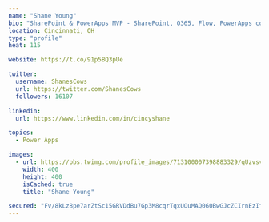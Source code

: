 ```yaml
---
name: "Shane Young"
bio: "SharePoint & PowerApps MVP - SharePoint, O365, Flow, PowerApps consulting? @PowerApps911 | Pure Snark? You found it."
location: Cincinnati, OH
type: "profile"
heat: 115

website: https://t.co/91p5BQ3pUe

twitter:
  username: ShanesCows
  url: https://twitter.com/ShanesCows
  followers: 16107

linkedin:
  url: https://www.linkedin.com/in/cincyshane

topics:
  - Power Apps

images:
  - url: https://pbs.twimg.com/profile_images/713100007398883329/qUzvsvQ3_400x400.jpg
    width: 400
    height: 400
    isCached: true
    title: "Shane Young"

secured: "Fv/8kLz8pe7arZtSc15GRVDdBu7Gp3M8cqrTqxUOuMAQ060BwGJcZCIrnEzIff8FzI1GyiniIYoKaJbicDkSeplTG2uAAYoouZjh1/+r7a5GTWwb1jy5JncAZsFr2llM/ghwfiRFCUioYeUz8+V8/e1hgxekOPZb1oTrtgs8z9vnZQHyCxs8w8S/yo6YfDtauMhHsMA7SIZlmZ1Ui4cxb2qeISed3JzmM3z+N2+/8+2AN6NnfW4BqLVA3EPRH1eJHjbbpP1TuDcc2jvOn07uGEUY9LQvVWYp5QjAOZVjmbSthFugZ3H5/VyifkQkihzoV61cO1Wf5+EAP5SN6zY+N4c82TPH8nRmFvHABWhcdTYYcrXS5ut6ARE0t3n6sl1ZMJumqk8oXhXvdFMgpQqS6vEyw+ABB/TzfvIx21cPKMA=;yZFU6YHxZP6CfjAeuix5XA=="
---
```



